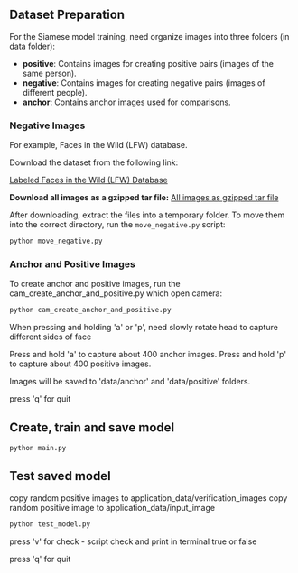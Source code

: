 ## Dataset Preparation

For the Siamese model training, 
need organize images into three folders (in data folder):
- **positive**: Contains images for creating positive pairs (images of the same person).
- **negative**: Contains images for creating negative pairs (images of different people).
- **anchor**: Contains anchor images used for comparisons.

### Negative Images

For example, Faces in the Wild (LFW) database.

Download the dataset from the following link:

[Labeled Faces in the Wild (LFW) Database](https://vis-www.cs.umass.edu/lfw/)

**Download all images as a gzipped tar file:**
[All images as gzipped tar file](https://vis-www.cs.umass.edu/lfw/lfw.tgz)

After downloading, extract the files into a temporary folder. To move them into the correct directory, run the `move_negative.py` script:

```bash
python move_negative.py
```
### Anchor and Positive Images

To create anchor and positive images, 
run the cam_create_anchor_and_positive.py which open camera:

```bash
python cam_create_anchor_and_positive.py
```

When pressing and holding 'a' or 'p', 
need slowly rotate head to capture different sides of face

Press and hold 'a' to capture about 400 anchor images.
Press and hold 'p' to capture about 400 positive images.

Images will be saved to 'data/anchor' and 'data/positive' folders.

press 'q' for quit

## Create, train and save model

```bash
python main.py
```

## Test saved model

copy random positive images to application_data/verification_images
copy random positive image to application_data/input_image

```bash
python test_model.py
```

press 'v' for check - script check and print in terminal true or false

press 'q' for quit
